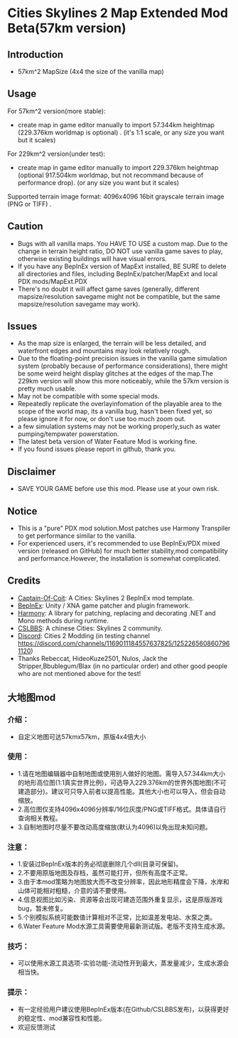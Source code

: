﻿# Cities Skylines 2 Map Extended Mod Beta(57km version)

## Introduction

- 57km^2 MapSize (4x4 the size of the vanilla map)

## Usage
For 57km^2 version(more stable):
- create map in game editor manually to import 57.344km heightmap (229.376km worldmap is optional) . (it's 1:1 scale, or any size you want but it scales)

For 229km^2 version(under test):
- create map in game editor manually to import 229.376km heightmap (optional 917.504km worldmap, but not recommand because of performance drop). (or any size you want but it scales)

Supported terrain image format: 4096x4096 16bit grayscale terrain image (PNG or TIFF) .

## Caution
- Bugs with all vanilla maps. You HAVE TO USE a custom map.
  Due to the change in terrain height ratio, DO NOT use vanilla game saves to play, otherwise existing buildings will have visual errors.
- If you have any BepInEx version of MapExt installed, BE SURE to delete all directories and files, including BepInEx/patcher/MapExt and local PDX mods/MapExt.PDX
- There's no doubt it will affect game saves (generally, different mapsize/resolution savegame might not be compatible, but the same mapsize/resolution savegame may work).

## Issues
- As the map size is enlarged, the terrain will be less detailed, and waterfront edges and mountains may look relatively rough.
- Due to the floating-point precision issues in the vanilla game simulation system (probably because of performance considerations), there might be some weird height display glitches at the edges of the map.The 229km version will show this more noticeably, while the 57km version is pretty much usable.
- May not be compatible with some special mods.
- Repeatedly replicate the overlayinfomation of the playable area to the scope of the world map, its a vanilla bug, hasn't been fixed yet, so please ignore it for now, or don't use too much zoom out.
- a few simulation systems may not be working properly,such as water pumping/tempwater powerstation.
- The latest beta version of Water Feature Mod is working fine.
- If you found issues please report in github, thank you.

## Disclaimer
- SAVE YOUR GAME before use this mod. Please use at your own risk.

## Notice
- This is a "pure" PDX mod solution.Most patches use Harmony Transpiler to get performance similar to the vanilla.
- For experienced users, it's recommended to use BepInEx/PDX mixed version (released on GitHub) for much better stability,mod compatibility and performance.However, the installation is somewhat complicated.

## Credits
- [Captain-Of-Coit](https://github.com/Captain-Of-Coit/cities-skylines-2-mod-template): A Cities: Skylines 2 BepInEx mod template.
- [BepInEx](https://github.com/BepInEx/BepInEx): Unity / XNA game patcher and plugin framework.
- [Harmony](https://github.com/pardeike/Harmony): A library for patching, replacing and decorating .NET and Mono methods during runtime.
- [CSLBBS](https://www.cslbbs.net): A chinese Cities: Skylines 2 community.
- [Discord](https://discord.gg/ABrJqdZJNE): Cities 2 Modding (in testing channel https://discord.com/channels/1169011184557637825/1252265608607961120)
- Thanks  Rebeccat, HideoKuze2501, Nulos, Jack the Stripper,Bbublegum/Blax (in no particular order) and other good people who are not mentioned above for the test!

## 大地图mod
### 介绍：
- 自定义地图可达57kmx57km，原版4x4倍大小

### 使用：
- 1.请在地图编辑器中自制地图或使用别人做好的地图。需导入57.344km大小的地形高位图(1:1真实世界比例)，可选导入229.376km的世界外围地图(不可建造部分)。建议可只导入前者以提高性能。其他大小也可以导入，但会自动缩放。
- 2.高位图仅支持4096x4096分辨率/16位灰度/PNG或TIFF格式。具体请自行查询相关教程。
- 3.自制地图时尽量不要改动高度缩放(默认为4096)以免出现未知问题。

### 注意：
- 1.安装过BepInEx版本的务必彻底删除几个dll(目录可保留)。
- 2.不要用原版地图及存档，虽然可能打开，但所有高度不正常。
- 3.由于本mod策略为地图放大而不改变分辨率，因此地形精度会下降，水岸和山体可能相对粗糙，介意的请不要使用。
- 4.信息视图比如污染、资源等会出现可建造范围外重复显示，这是原版游戏bug，暂未修复。
- 5.个别模拟系统可能数值计算相对不正常，比如温差发电站、水泵之类。
- 6.Water Feature Mod水源工具需要使用最新测试版。老版不支持生成水源。

### 技巧：
- 可以使用水源工具选项-实验功能-流动性开到最大，蒸发量减少，生成水源会相当快。

### 提示：
- 有一定经验用户建议使用BepInEx版本(在Github/CSLBBS发布)，以获得更好的稳定性、mod兼容性和性能。
- 欢迎反馈测试
